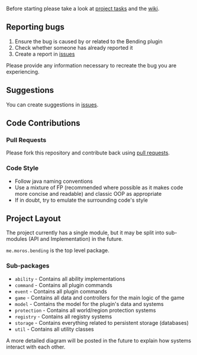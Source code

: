 Before starting please take a look at [project tasks](https://github.com/PrimordialMoros/Bending/projects) and the [wiki](https://github.com/PrimordialMoros/Bending/wiki).

## Reporting bugs

1. Ensure the bug is caused by or related to the Bending plugin
2. Check whether someone has already reported it
3. Create a report in [issues](https://github.com/PrimordialMoros/Bending/issues)

Please provide any information necessary to recreate the bug you are experiencing.

## Suggestions

You can create suggestions in [issues](https://github.com/PrimordialMoros/Bending/issues).

## Code Contributions

### Pull Requests

Please fork this repository and contribute back using [pull requests](https://github.com/PrimordialMoros/Bending/pulls).

### Code Style

- Follow java naming conventions
- Use a mixture of FP (recommended where possible as it makes code more concise and readable) and classic OOP as appropriate
- If in doubt, try to emulate the surrounding code's style

## Project Layout

The project currently has a single module, but it may be split into sub-modules (API and Implementation) in the future.

`me.moros.bending` is the top level package.

### Sub-packages

- `ability` - Contains all ability implementations
- `command` - Contains all plugin commands
- `event` - Contains all plugin commands
- `game` - Contains all data and controllers for the main logic of the game
- `model` - Contains the model for the plugin's data and systems
- `protection` - Contains all world/region protection systems
- `registry` - Contains all registry systems
- `storage` - Contains everything related to persistent storage (databases)
- `util` - Contains all utility classes

A more detailed diagram will be posted in the future to explain how systems interact with each other.
